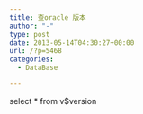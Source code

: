 ```yaml
---
title: 查oracle 版本
author: "-"
type: post
date: 2013-05-14T04:30:27+00:00
url: /?p=5468
categories:
  - DataBase

---
```

select * from v$version